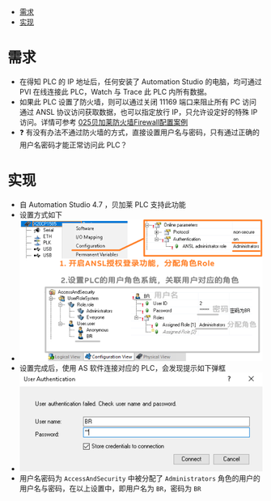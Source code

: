 - [需求](#%E9%9C%80%E6%B1%82)
- [实现](#%E5%AE%9E%E7%8E%B0)

# 需求

- 在得知 PLC 的 IP 地址后，任何安装了 Automation Studio 的电脑，均可通过 PVI 在线连接此 PLC，Watch 与 Trace 此 PLC 内所有数据。
- 如果此 PLC 设置了防火墙，则可以通过关闭 11169 端口来阻止所有 PC 访问通过 ANSL 协议访问获取数据，也可以指定放行 IP，只允许设定好的特殊 IP 访问。详情可参考 [025贝加莱防火墙Firewall配置案例](../B02_技术_AutomationRuntime/025贝加莱防火墙Firewall配置案例.md)
- ❓ 有没有办法不通过防火墙的方式，直接设置用户名与密码，只有通过正确的用户名密码才能正常访问此 PLC？

# 实现

- 自 Automation Studio 4.7 ，贝加莱 PLC 支持此功能
- 设置方式如下
- ![](FILES/074使用AS连接PLC需要输入密码怎么实现/image-20230803124419434.png)
- 设置完成后，使用 AS 软件连接对应的 PLC，会发现提示如下弹框
- ![](FILES/074使用AS连接PLC需要输入密码怎么实现/image-20230803124607003.png)
- 用户名密码为 `AccessAndSecurity` 中被分配了 `Administrators` 角色的用户的用户名与密码，在以上设置中，即用户名为 `BR`，密码为 `BR`
